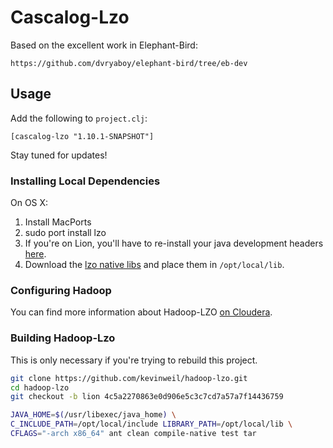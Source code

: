 # Cascalog-Lzo

Based on the excellent work in Elephant-Bird:

    https://github.com/dvryaboy/elephant-bird/tree/eb-dev

## Usage

Add the following to `project.clj`:

    [cascalog-lzo "1.10.1-SNAPSHOT"]

Stay tuned for updates!

### Installing Local Dependencies

On OS X:

1. Install MacPorts
2. sudo port install lzo
3. If you're on Lion, you'll have to re-install your java development headers [here](http://connect.apple.com/cgi-bin/WebObjects/MemberSite.woa/wa/download?path=%2FDeveloper_Tools%2Fjava_for_mac_os_x_10.7_update_1_developer_package%2Fjavadeveloper_for_mac_os_x_10.7__11m3527.dmg&wosid=Mo5ndLZsjioK2DIXcKKGLmyLffK).
4. Download the [lzo native libs](https://github.com/nathanmarz/cascalog-contrib/downloads) and place them in `/opt/local/lib`.

### Configuring Hadoop

You can find more information about Hadoop-LZO [on Cloudera](http://www.cloudera.com/blog/2009/11/hadoop-at-twitter-part-1-splittable-lzo-compression/).

### Building Hadoop-Lzo

This is only necessary if you're trying to rebuild this project.

```bash
git clone https://github.com/kevinweil/hadoop-lzo.git
cd hadoop-lzo
git checkout -b lion 4c5a2270863e0d906e5c3c7cd7a57a7f14436759

JAVA_HOME=$(/usr/libexec/java_home) \
C_INCLUDE_PATH=/opt/local/include LIBRARY_PATH=/opt/local/lib \
CFLAGS="-arch x86_64" ant clean compile-native test tar
```
